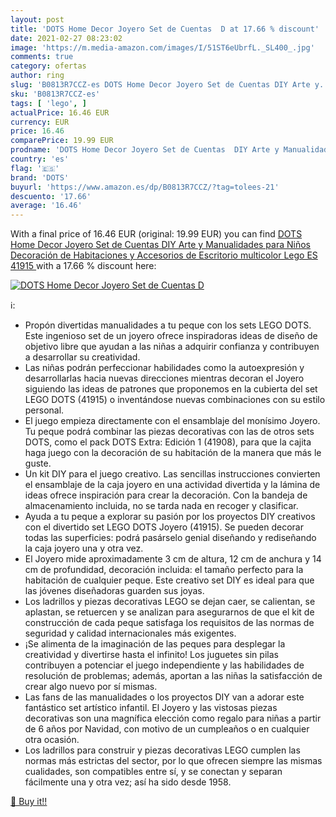 ```yaml
---
layout: post
title: 'DOTS Home Decor Joyero Set de Cuentas  D at 17.66 % discount'
date: 2021-02-27 08:23:02
image: 'https://m.media-amazon.com/images/I/51ST6eUbrfL._SL400_.jpg'
comments: true
category: ofertas
author: ring
slug: 'B0813R7CCZ-es DOTS Home Decor Joyero Set de Cuentas DIY Arte y...'
sku: 'B0813R7CCZ-es'
tags: [ 'lego', ]
actualPrice: 16.46 EUR
currency: EUR
price: 16.46
comparePrice: 19.99 EUR
prodname: 'DOTS Home Decor Joyero Set de Cuentas  DIY Arte y Manualidades para Niños  Decoración de Habitaciones y Accesorios de Escritorio  multicolor  Lego ES 41915 '
country: 'es'
flag: '🇪🇸'
brand: 'DOTS'
buyurl: 'https://www.amazon.es/dp/B0813R7CCZ/?tag=tolees-21'
descuento: '17.66'
average: '16.46'
---
```


With a final price of 16.46 EUR (original: 19.99 EUR) you can find [DOTS Home Decor Joyero Set de Cuentas  DIY Arte y Manualidades para Niños  Decoración de Habitaciones y Accesorios de Escritorio  multicolor  Lego ES 41915 ](https://www.amazon.es/dp/B0813R7CCZ/?tag=tolees-21) with a  17.66 % discount here:

[![DOTS Home Decor Joyero Set de Cuentas  D](https://m.media-amazon.com/images/I/51ST6eUbrfL._SL400_.jpg)](https://www.amazon.es/dp/B0813R7CCZ/?tag=tolees-21)

ℹ️:

- Propón divertidas manualidades a tu peque con los sets LEGO DOTS. Este ingenioso set de un joyero ofrece inspiradoras ideas de diseño de objetivo libre que ayudan a las niñas a adquirir confianza y contribuyen a desarrollar su creatividad.
- Las niñas podrán perfeccionar habilidades como la autoexpresión y desarrollarlas hacia nuevas direcciones mientras decoran el Joyero siguiendo las ideas de patrones que proponemos en la cubierta del set LEGO DOTS (41915) o inventándose nuevas combinaciones con su estilo personal.
- El juego empieza directamente con el ensamblaje del monísimo Joyero. Tu peque podrá combinar las piezas decorativas con las de otros sets DOTS, como el pack DOTS Extra: Edición 1 (41908), para que la cajita haga juego con la decoración de su habitación de la manera que más le guste.
- Un kit DIY para el juego creativo. Las sencillas instrucciones convierten el ensamblaje de la caja joyero en una actividad divertida y la lámina de ideas ofrece inspiración para crear la decoración. Con la bandeja de almacenamiento incluida, no se tarda nada en recoger y clasificar.
- Ayuda a tu peque a explorar su pasión por los proyectos DIY creativos con el divertido set LEGO DOTS Joyero (41915). Se pueden decorar todas las superficies: podrá pasárselo genial diseñando y rediseñando la caja joyero una y otra vez.
- El Joyero mide aproximadamente 3 cm de altura, 12 cm de anchura y 14 cm de profundidad, decoración incluida: el tamaño perfecto para la habitación de cualquier peque. Este creativo set DIY es ideal para que las jóvenes diseñadoras guarden sus joyas.
- Los ladrillos y piezas decorativas LEGO se dejan caer, se calientan, se aplastan, se retuercen y se analizan para asegurarnos de que el kit de construcción de cada peque satisfaga los requisitos de las normas de seguridad y calidad internacionales más exigentes.
- ¡Se alimenta de la imaginación de las peques para desplegar la creatividad y divertirse hasta el infinito! Los juguetes sin pilas contribuyen a potenciar el juego independiente y las habilidades de resolución de problemas; además, aportan a las niñas la satisfacción de crear algo nuevo por sí mismas.
- Las fans de las manualidades o los proyectos DIY van a adorar este fantástico set artístico infantil. El Joyero y las vistosas piezas decorativas son una magnífica elección como regalo para niñas a partir de 6 años por Navidad, con motivo de un cumpleaños o en cualquier otra ocasión.
- Los ladrillos para construir y piezas decorativas LEGO cumplen las normas más estrictas del sector, por lo que ofrecen siempre las mismas cualidades, son compatibles entre sí, y se conectan y separan fácilmente una y otra vez; así ha sido desde 1958.

[🛒 Buy it!!](https://www.amazon.es/dp/B0813R7CCZ/?tag=tolees-21)
